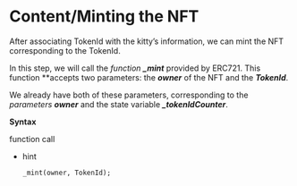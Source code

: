 # Content/Minting the NFT

After associating TokenId with the kitty’s information, we can mint the NFT corresponding to the TokenId.

In this step, we will call the *function* ***_mint*** provided by ERC721. This function **accepts two parameters: the ***owner*** of the NFT and the ***TokenId***. 

We already have both of these parameters, corresponding to the *parameters* ***owner*** and the state variable ***_tokenIdCounter***.

**Syntax**

function call

- hint
    
    ```solidity
    _mint(owner, TokenId);
    ```
    
